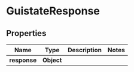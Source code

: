 
# GuistateResponse

## Properties
Name | Type | Description | Notes
------------ | ------------- | ------------- | -------------
**response** | **Object** |  | 



